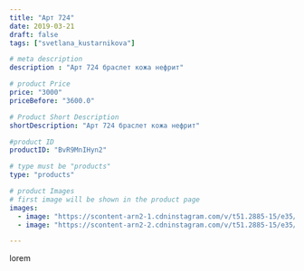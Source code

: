 ```yaml
---
title: "Арт 724"
date: 2019-03-21
draft: false
tags: ["svetlana_kustarnikova"]

# meta description
description : "Арт 724 браслет кожа нефрит"

# product Price
price: "3000"
priceBefore: "3600.0"

# Product Short Description
shortDescription: "Арт 724 браслет кожа нефрит"

#product ID
productID: "BvR9MnIHyn2"

# type must be "products"
type: "products"

# product Images
# first image will be shown in the product page
images:
  - image: "https://scontent-arn2-1.cdninstagram.com/v/t51.2885-15/e35/53544449_265198431080962_3860551644504985746_n.jpg?se=8&tp=1&_nc_ht=scontent-arn2-1.cdninstagram.com&_nc_cat=110&_nc_ohc=tzRd6tqSxBYAX8eSQfX&ccb=7-4&oh=ae355a76d10ab3e0bc0afb6fcf4d3966&oe=60834BB5&ig_cache_key=MjAwNDY1MjQ1MzQ5Mzg2Mzc5Mw%3D%3D.2-ccb7-4"
  - image: "https://scontent-arn2-2.cdninstagram.com/v/t51.2885-15/e35/52553781_318218952228500_8108849022589647580_n.jpg?se=8&tp=1&_nc_ht=scontent-arn2-2.cdninstagram.com&_nc_cat=108&_nc_ohc=avr0_Ium6DsAX8i1Urd&ccb=7-4&oh=836d2e4da92b09f14abbbfad4e88affb&oe=6082C205&ig_cache_key=MjAwNDY1MjQ1MzQ3Njk4MTYzMw%3D%3D.2-ccb7-4"

---
```

lorem
